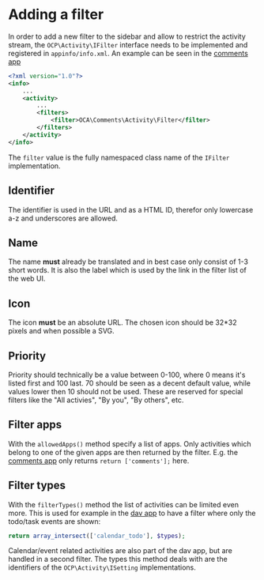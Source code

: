 # Adding a filter

In order to add a new filter to the sidebar and allow to restrict the activity stream, the `OCP\Activity\IFilter` interface needs to be implemented and registered in `appinfo/info.xml`. An example can be seen in the [comments app](https://github.com/nextcloud/server/blob/8105ba99297222b7db97b556a55f306c3f7cabc0/apps/comments/appinfo/info.xml#L22-L24)

```xml
<?xml version="1.0"?>
<info>
	...
	<activity>
		...
		<filters>
			<filter>OCA\Comments\Activity\Filter</filter>
		</filters>
	</activity>
</info>
```

The `filter` value is the fully namespaced class name of the `IFilter` implementation.

## Identifier

The identifier is used in the URL and as a HTML ID, therefor only lowercase a-z and underscores are allowed.

## Name

The name **must** already be translated and in best case only consist of 1-3 short words. It is also the label which is used by the link in the filter list of the web UI.

## Icon

The icon **must** be an absolute URL. The chosen icon should be 32*32 pixels and when possible a SVG.

## Priority

Priority should technically be a value between 0-100, where 0 means it's listed first and 100 last. 70 should be seen as a decent default value, while values lower then 10 should not be used. These are reserved for special filters like the "All activies", "By you", "By others", etc.

## Filter apps

With the `allowedApps()` method specify a list of apps. Only activities which belong to one of the given apps are then returned by the filter. E.g. the [comments app](https://github.com/nextcloud/server/blob/8105ba99297222b7db97b556a55f306c3f7cabc0/apps/comments/lib/Activity/Filter.php#L88-L88) only returns `return ['comments'];` here.

## Filter types

With the `filterTypes()` method the list of activities can be limited even more. This is used for example in the [dav app](https://github.com/nextcloud/server/blob/253a75e5aef409ca5ac412f3d8d3ccd06a9f4a86/apps/dav/lib/CalDAV/Activity/Filter/Todo.php#L82-L82) to have a filter where only the todo/task events are shown:

```php
return array_intersect(['calendar_todo'], $types);
```

Calendar/event related activities are also part of the dav app, but are handled in a second filter.
The types this method deals with are the identifiers of the `OCP\Activity\ISetting` implementations.
